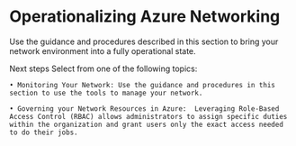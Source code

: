 # Operationalizing Azure Networking

Use the guidance and procedures described in this section to bring your network environment into a fully operational state. 



Next steps
Select from one of the following topics:

	• Monitoring Your Network: Use the guidance and procedures in this section to use the tools to manage your network.

	• Governing your Network Resources in Azure:  Leveraging Role-Based Access Control (RBAC) allows administrators to assign specific duties within the organization and grant users only the exact access needed to do their jobs. 


